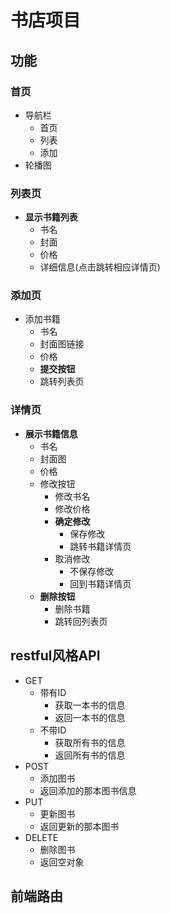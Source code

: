# 书店项目
## 功能
### 首页
- 导航栏
	- 首页
	- 列表
	- 添加
- 轮播图

### 列表页
- **显示书籍列表**
	- 书名
	- 封面
	- 价格
	- 详细信息(点击跳转相应详情页)

### 添加页
- 添加书籍
	- 书名
	- 封面图链接
	- 价格
	- **提交按钮**
	- 跳转列表页

### 详情页
- **展示书籍信息**
	- 书名
	- 封面图
	- 价格
	- 修改按钮
		- 修改书名
		- 修改价格
		- **确定修改**
			- 保存修改
			- 跳转书籍详情页
		- 取消修改 
			- 不保存修改
			- 回到书籍详情页
	- **删除按钮**
		- 删除书籍
		- 跳转回列表页


## restful风格API
- GET
	- 带有ID
		- 获取一本书的信息
		- 返回一本书的信息
	- 不带ID
		- 获取所有书的信息
		- 返回所有书的信息
- POST
	- 添加图书
	- 返回添加的那本图书信息
- PUT
	- 更新图书
	- 返回更新的那本图书
- DELETE
	- 删除图书
	- 返回空对象

## 前端路由
